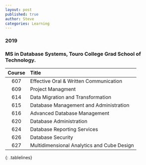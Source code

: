 ```yaml
---
layout: post
published: true
author: Steve
categories: Learning
---
```

### 2019

### MS in Database Systems, Touro College Grad School of Technology.

<style>
.tablelines table, .tablelines td, .tablelines th {
        border: 2px solid green;
        }
</style>

|Course|Title|
|:---:|:---|
|607| Effective Oral & Written Communication|
|609| Project Managment|
|614| Data Migration and Transformation|
|615| Database Management and Administration|
|616| Advanced Database Management|
|620| Database Administration| 
|624| Database Reporting Services|
|626| Database Security|
|627| Multidimensional Analytics and Cube Design|
{: .tablelines}
